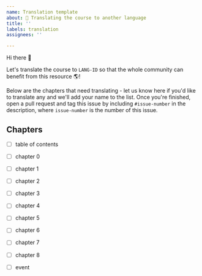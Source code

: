 ```yaml
---
name: Translation template
about: 🤝 Translating the course to another language
title: ''
labels: translation
assignees: ''

---
```


<!-- You should replace `LANG-ID` below with one of the ISO 639-1 or ISO 639-2 language codes -- see https://www.loc.gov/standards/iso639-2/php/code_list.php for a handy table. Also, please add a descriptive title for the issue like "Translation to LANG-ID" -->

Hi there 👋

Let's translate the course to `LANG-ID` so that the whole community can benefit from this resource 🌎!

Below are the chapters that need translating - let us know here if you'd like to translate any and we'll add your name to the list. Once you're finished, open a pull request and tag this issue by including `#issue-number` in the description, where `issue-number` is the number of this issue.

## Chapters

- [ ] table of contents
- [ ] chapter 0
- [ ] chapter 1
- [ ] chapter 2
- [ ] chapter 3
- [ ] chapter 4
- [ ] chapter 5
- [ ] chapter 6
- [ ] chapter 7
- [ ] chapter 8
- [ ] event

